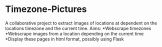 # Timezone-Pictures

A collaborative project to extract images of locations at dependent on the locations timezone and the current time.
Aims:
*Webscrape timezones
*Webscrape images from a location depending on the current time
*Display these pages in html format, possibly using Flask
